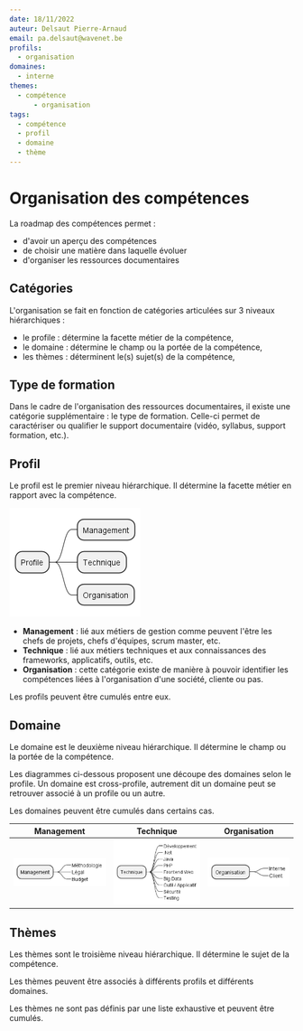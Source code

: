 ```yaml
---
date: 18/11/2022
auteur: Delsaut Pierre-Arnaud
email: pa.delsaut@wavenet.be
profils:
  - organisation
domaines:
  - interne
themes:
  - compétence
	  - organisation
tags:
  - compétence
  - profil
  - domaine
  - thème
---
```

# Organisation des compétences

La roadmap des compétences permet :

- d'avoir un aperçu des compétences
- de choisir une matière dans laquelle évoluer
- d'organiser les ressources documentaires

## Catégories

L'organisation se fait en fonction de catégories articulées sur 3 niveaux hiérarchiques :

- le profile : détermine la facette métier de la compétence,
- le domaine : détermine le champ ou la portée de la compétence,
- les thèmes : déterminent le(s) sujet(s) de la compétence,

## Type de formation

Dans le cadre de l'organisation des ressources documentaires, il existe une catégorie supplémentaire : le type de formation. Celle-ci permet de caractériser ou qualifier le support documentaire (vidéo, syllabus, support formation, etc.).

## Profil

Le profil est le premier niveau hiérarchique. Il détermine la facette métier en rapport avec la compétence.

![profile](out/profile/profile.png)

- **Management** : lié aux métiers de gestion comme peuvent l'être les chefs de projets, chefs d'équipes, scrum master, etc.
- **Technique** : lié aux métiers techniques et aux connaissances des frameworks, applicatifs, outils, etc.
- **Organisation** : cette catégorie existe de manière à pouvoir identifier les compétences liées à l'organisation d'une société, cliente ou pas.

Les profils peuvent être cumulés entre eux.

## Domaine

Le domaine est le deuxième niveau hiérarchique. Il détermine le champ ou la portée de la compétence.

Les diagrammes ci-dessous proposent une découpe des domaines selon le profile. Un domaine est cross-profile, autrement dit un domaine peut se retrouver associé à un profile ou un autre.

Les domaines peuvent être cumulés dans certains cas.

| Management | Technique | Organisation |
|:--:|:--:|:--:|
| ![management](out/management/management.png) | ![Technique](out/technique/technique.png) | ![organisation](out/organisation/organisation.png) |

## Thèmes

Les thèmes sont le troisième niveau hiérarchique. Il détermine le sujet de la compétence.

Les thèmes peuvent être associés à différents profils et différents domaines.

Les thèmes ne sont pas définis par une liste exhaustive et peuvent être cumulés.
